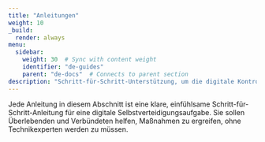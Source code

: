 ```yaml
---
title: "Anleitungen"
weight: 10
_build:
  render: always
menu:
  sidebar:
    weight: 30  # Sync with content weight
    identifier: "de-guides"
    parent: "de-docs"  # Connects to parent section
description: "Schritt-für-Schritt-Unterstützung, um die digitale Kontrolle zurückzugewinnen – ruhig, konzentriert, eine Aktion nach der anderen."
---
```


Jede Anleitung in diesem Abschnitt ist eine klare, einfühlsame Schritt-für-Schritt-Anleitung für eine digitale Selbstverteidigungsaufgabe. Sie sollen Überlebenden und Verbündeten helfen, Maßnahmen zu ergreifen, ohne Technikexperten werden zu müssen.
